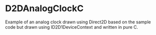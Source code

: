 # D2DAnalogClockC
Example of an analog clock drawn using Direct2D based on the sample code but drawn using ID2D1DeviceContext and written in pure C.
